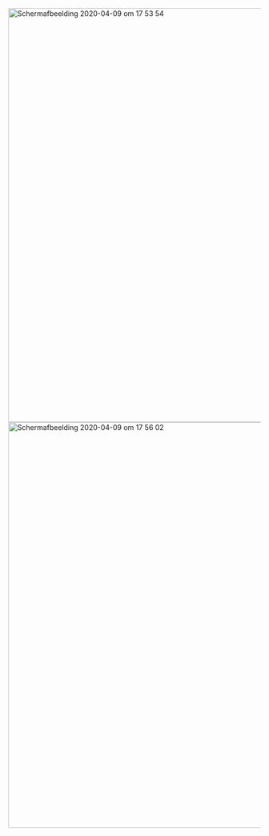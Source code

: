 <img width="827" alt="Schermafbeelding 2020-04-09 om 17 53 54" src="https://user-images.githubusercontent.com/17474099/78914754-28192200-7a8b-11ea-9c42-b62e435a7ae7.png">

<img width="811" alt="Schermafbeelding 2020-04-09 om 17 56 02" src="https://user-images.githubusercontent.com/17474099/78914904-69113680-7a8b-11ea-9403-939619028d0a.png">
